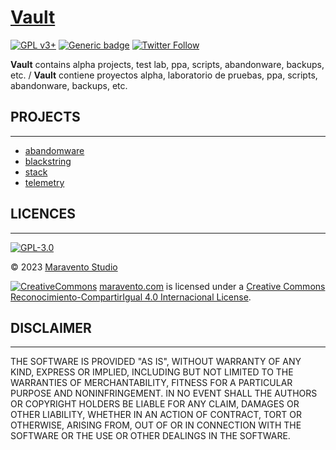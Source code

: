 # [Vault](https://www.maravento.com)

[![GPL v3+](https://img.shields.io/badge/License-GPL%20v3%2B-blue.svg)](https://www.gnu.org/licenses/gpl-3.0)
[![Generic badge](https://img.shields.io/badge/status-beta-<COLOR>.svg)](https://shields.io/)
[![Twitter Follow](https://img.shields.io/twitter/follow/maraventostudio.svg?style=social)](https://twitter.com/maraventostudio)

**Vault** contains alpha projects, test lab, ppa, scripts, abandonware, backups, etc. / **Vault** contiene proyectos alpha, laboratorio de pruebas, ppa, scripts, abandonware, backups, etc.

## PROJECTS

---

- [abandomware](https://gitlab.com/maravento/vault/-/tree/master/abandonware)
- [blackstring](https://gitlab.com/maravento/vault/-/tree/master/blackstring)
- [stack](https://gitlab.com/maravento/vault/-/tree/master/stack)
- [telemetry](https://gitlab.com/maravento/vault/-/tree/master/telemetry)

## LICENCES

---

[![GPL-3.0](https://img.shields.io/badge/License-GPLv3-blue.svg)](https://www.gnu.org/licenses/gpl.txt)

© 2023 [Maravento Studio](https://www.maravento.com)

[![CreativeCommons](https://licensebuttons.net/l/by-sa/4.0/88x31.png)](http://creativecommons.org/licenses/by-sa/4.0/)
[maravento.com](https://www.maravento.com) is licensed under a [Creative Commons Reconocimiento-CompartirIgual 4.0 Internacional License](http://creativecommons.org/licenses/by-sa/4.0/).

## DISCLAIMER

---

THE SOFTWARE IS PROVIDED "AS IS", WITHOUT WARRANTY OF ANY KIND, EXPRESS OR IMPLIED, INCLUDING BUT NOT LIMITED TO THE WARRANTIES OF MERCHANTABILITY, FITNESS FOR A PARTICULAR PURPOSE AND NONINFRINGEMENT. IN NO EVENT SHALL THE AUTHORS OR COPYRIGHT HOLDERS BE LIABLE FOR ANY CLAIM, DAMAGES OR OTHER LIABILITY, WHETHER IN AN ACTION OF CONTRACT, TORT OR OTHERWISE, ARISING FROM, OUT OF OR IN CONNECTION WITH THE SOFTWARE OR THE USE OR OTHER DEALINGS IN THE SOFTWARE.
